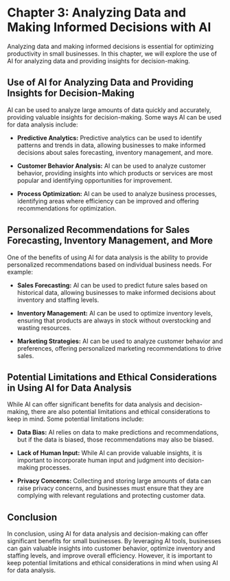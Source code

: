 Chapter 3: Analyzing Data and Making Informed Decisions with AI
===============================================================

Analyzing data and making informed decisions is essential for optimizing productivity in small businesses. In this chapter, we will explore the use of AI for analyzing data and providing insights for decision-making.

Use of AI for Analyzing Data and Providing Insights for Decision-Making
-----------------------------------------------------------------------

AI can be used to analyze large amounts of data quickly and accurately, providing valuable insights for decision-making. Some ways AI can be used for data analysis include:

* **Predictive Analytics:** Predictive analytics can be used to identify patterns and trends in data, allowing businesses to make informed decisions about sales forecasting, inventory management, and more.

* **Customer Behavior Analysis:** AI can be used to analyze customer behavior, providing insights into which products or services are most popular and identifying opportunities for improvement.

* **Process Optimization:** AI can be used to analyze business processes, identifying areas where efficiency can be improved and offering recommendations for optimization.

Personalized Recommendations for Sales Forecasting, Inventory Management, and More
----------------------------------------------------------------------------------

One of the benefits of using AI for data analysis is the ability to provide personalized recommendations based on individual business needs. For example:

* **Sales Forecasting:** AI can be used to predict future sales based on historical data, allowing businesses to make informed decisions about inventory and staffing levels.

* **Inventory Management:** AI can be used to optimize inventory levels, ensuring that products are always in stock without overstocking and wasting resources.

* **Marketing Strategies:** AI can be used to analyze customer behavior and preferences, offering personalized marketing recommendations to drive sales.

Potential Limitations and Ethical Considerations in Using AI for Data Analysis
------------------------------------------------------------------------------

While AI can offer significant benefits for data analysis and decision-making, there are also potential limitations and ethical considerations to keep in mind. Some potential limitations include:

* **Data Bias:** AI relies on data to make predictions and recommendations, but if the data is biased, those recommendations may also be biased.

* **Lack of Human Input:** While AI can provide valuable insights, it is important to incorporate human input and judgment into decision-making processes.

* **Privacy Concerns:** Collecting and storing large amounts of data can raise privacy concerns, and businesses must ensure that they are complying with relevant regulations and protecting customer data.

Conclusion
----------

In conclusion, using AI for data analysis and decision-making can offer significant benefits for small businesses. By leveraging AI tools, businesses can gain valuable insights into customer behavior, optimize inventory and staffing levels, and improve overall efficiency. However, it is important to keep potential limitations and ethical considerations in mind when using AI for data analysis.
